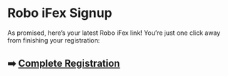 # Robo iFex Signup

As promised, here’s your latest Robo iFex link! You’re just one click away from finishing your registration:

## ➡️ [Complete Registration](https://tinyurl.com/3vevkvw4)